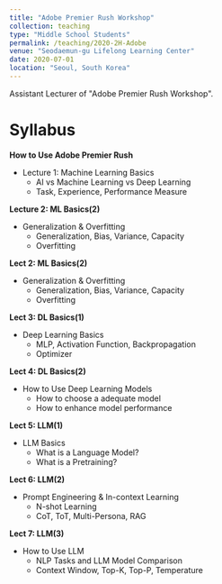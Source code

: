 ```yaml
---
title: "Adobe Premier Rush Workshop"
collection: teaching
type: "Middle School Students"
permalink: /teaching/2020-2H-Adobe
venue: "Seodaemun-gu Lifelong Learning Center"
date: 2020-07-01
location: "Seoul, South Korea"
---
```


Assistant Lecturer of "Adobe Premier Rush Workshop". 

Syllabus
======
**How to Use Adobe Premier Rush**
* Lecture 1: Machine Learning Basics
  * AI vs Machine Learning vs Deep Learning
  * Task, Experience, Performance Measure

**Lecture 2: ML Basics(2)**
* Generalization & Overfitting
  * Generalization, Bias, Variance, Capacity
  * Overfitting

**Lect 2: ML Basics(2)**
* Generalization & Overfitting
  * Generalization, Bias, Variance, Capacity
  * Overfitting

**Lect 3: DL Basics(1)**
* Deep Learning Basics
  * MLP, Activation Function, Backpropagation
  * Optimizer

**Lect 4: DL Basics(2)**
* How to Use Deep Learning Models
  * How to choose a adequate model
  * How to enhance model performance

**Lect 5: LLM(1)**
* LLM Basics
  * What is a Language Model?
  * What is a Pretraining?

**Lect 6: LLM(2)**
* Prompt Engineering & In-context Learning
  * N-shot Learning
  * CoT, ToT, Multi-Persona, RAG

**Lect 7: LLM(3)**
* How to Use LLM
  * NLP Tasks and LLM Model Comparison
  * Context Window, Top-K, Top-P, Temperature